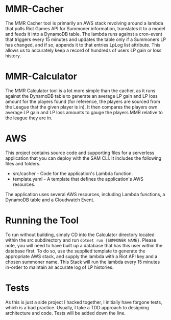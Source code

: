 # MMR-Cacher

The MMR Cacher tool is primarily an AWS stack revolving around a lambda that polls Riot Games API for Summoner information, translates it to a model and feeds it into a DynamoDB table. The lambda runs against a cron-event that triggers every 15 minutes and updates the table only if a Summoners LP has changed, and if so, appends it to that entries LpLog list attribute. This allows us to accurately keep a record of hundreds of users LP gain or loss history.

# MMR-Calculator

The MMR Calculator tool is a lot more simple than the cacher, as it runs against the DynamoDB table to generate an average LP gain and LP loss amount for the players found (for reference, the players are sourced from the League that the given player is in). It then compares the players own average LP gain and LP loss amounts to gauge the players MMR relative to the league they are in.

# AWS

This project contains source code and supporting files for a serverless application that you can deploy with the SAM CLI. It includes the following files and folders.

- src/cacher - Code for the application's Lambda function.
- template.yaml - A template that defines the application's AWS resources.

The application uses several AWS resources, including Lambda functions, a DynamoDB table and a Cloudwatch Event.

# Running the Tool

To run without building, simply CD into the Calculator directory located within the src subdirectory and run ```dotnet run {SUMMONER NAME}```. Please note, you will need to have built up a database that has this user within the database first. To do so, use the supplied template to generate the appropriate AWS stack, and supply the lambda with a Riot API key and a chosen summoner name. This Stack will run the lambda every 15 minutes in-order to maintain an accurate log of LP histories.

# Tests

As this is just a side project I hacked together, I initially have forgone tests, which is a bad practice. Usually, I take a TDD approach to designing architecture and code. Tests will be added down the line.
